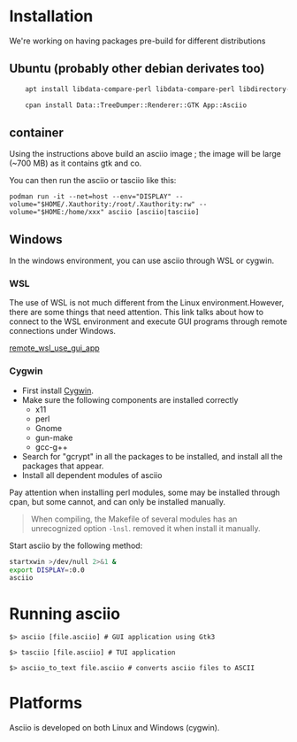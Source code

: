 # Installation

We're working on having packages pre-build for different distributions

## Ubuntu (probably other debian derivates too)

```bash
    apt install libdata-compare-perl libdata-compare-perl libdirectory-scratch-structured-perl libeval-context-perl libextutils-pkgconfig-perl libfile-homedir-perl libgtk3-perl libio-prompter-perl libterm-size-any-perl libterm-termkey-perl libtest-block-perl libtermkey-dev libmodule-build-perl libsereal-perl libcompress-bzip2-perl libpango-perl libcarp-clan-perl libtest-deep-perl libtest-most-perl libdevel-stacktrace-perl libexception-class-perl libcapture-tiny-perl libtest-differences-perl libmodule-util-perl libtest-nowarnings-perl 

    cpan install Data::TreeDumper::Renderer::GTK App::Asciio

```

## container

Using the instructions above build an asciio image ; the image will be large (~700 MB) as it contains gtk and co.

You can then run the asciio or tasciio like this:

```
podman run -it --net=host --env="DISPLAY" --volume="$HOME/.Xauthority:/root/.Xauthority:rw" --volume="$HOME:/home/xxx" asciio [asciio|tasciio]
```

## Windows

In the windows environment, you can use asciio through WSL or cygwin.

### WSL

The use of WSL is not much different from the Linux environment.However, there are some things that need attention. This link talks about how to connect to the WSL environment and execute GUI programs through remote connections under Windows.

[remote_wsl_use_gui_app](https://github.com/qindapao/linux_app_use_in_windows/blob/main/remote_wsl_use_gui_app.md)

### Cygwin

- First install [Cygwin](https://www.cygwin.com/).
- Make sure the following components are installed correctly
   - x11
   - perl
   - Gnome
   - gun-make
   - gcc-g++
- Search for "gcrypt" in all the packages to be installed, and install all 
  the packages that appear.
- Install all dependent modules of asciio

Pay attention when installing perl modules, some may be installed through 
cpan, but some cannot, and can only be installed manually.

>When compiling, the Makefile of several modules has an unrecognized option 
`-lnsl`. removed it when install it manually.

Start asciio by the following method:

```bash
startxwin >/dev/null 2>&1 &
export DISPLAY=:0.0
asciio
```

# Running asciio

    $> asciio [file.asciio] # GUI application using Gtk3

    $> tasciio [file.asciio] # TUI application

    $> asciio_to_text file.asciio # converts asciio files to ASCII


# Platforms

Asciio is developed on both Linux and Windows (cygwin).
